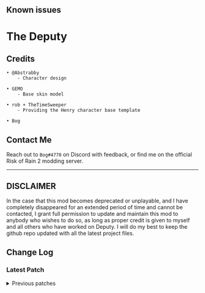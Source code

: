 ## Known issues

# The Deputy

## Credits
```
• @Abstrabby
    - Character design
    
• GEMO
    - Base skin model
    
• rob + TheTimeSweeper
    - Providing the Henry character base template
    
• Bog
```

## Contact Me
Reach out to `Bog#4770` on Discord with feedback, or find me on the official Risk of Rain 2 modding server.

----

## DISCLAIMER

In the case that this mod becomes deprecated or unplayable, and I have completely disappeared for an extended period of time and cannot be contacted, I grant full permission to update and maintain this mod to anybody who wishes to do so, as long as proper credit is given to myself and all others who have worked on Deputy. I will do my best to keep the github repo updated with all the latest project files.

## Change Log

### Latest Patch

<details>
    <summary>Previous patches</summary>
    
</details>
